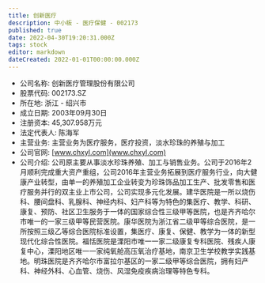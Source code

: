 ```yaml
---
title: 创新医疗
description: 中小板 - 医疗保健 - 002173
published: true
date: 2022-04-30T19:20:31.000Z
tags: stock
editor: markdown
dateCreated: 2022-01-01T00:00:00.000Z
---
```


- 公司名称: 创新医疗管理股份有限公司
- 股票代码: 002173.SZ
- 所在地: 浙江 - 绍兴市
- 成立日期: 2003年09月30日
- 注册资本: 45,307.958万元
- 法定代表人: 陈海军
- 主营业务: 主营业务为医疗服务，医疗投资，淡水珍珠的养殖与加工
- 公司官网: [www.chxyl.com](www.chxyl.com)
- 公司介绍: 公司原主要从事淡水珍珠养殖、加工与销售业务。公司于2016年2月顺利完成重大资产重组，公司2016年主营业务拓展到医疗服务行业，向大健康产业转型，由单一的养殖加工企业转变为珍珠饰品加工生产、批发零售和医疗服务并行的双主业上市公司，公司实现多元化发展。建华医院是一所以烧伤科、腰间盘科、乳腺科、神经内科、妇产科等为特色的集医疗、教学、科研、康复、预防、社区卫生服务于一体的国家综合性三级甲等医院，也是齐齐哈尔市唯一的一家三级甲等民营医院。康华医院为浙江省二级甲等综合医院，是一所按照三级乙等综合医院标准设置，集医疗、康复、保健、教学为一体的新型现代化综合性医院。福恬医院是溧阳市唯一一家二级康复专科医院、残疾人康复中心，溧阳地区唯一一家纯氧舱高压氧治疗基地，南京卫生学校教学实践基地。明珠医院是齐齐哈尔市富拉尔基区的一家二级甲等综合医院，拥有妇产科、神经外科、心血管、烧伤、风湿免疫疾病治理等特色专科。


